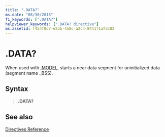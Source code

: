 ```yaml
---
title: ".DATA?"
ms.date: "08/30/2018"
f1_keywords: [".DATA?"]
helpviewer_keywords: [".DATA? directive"]
ms.assetid: f454f8d7-e23b-458c-a2c4-8441f1afdc82
---
```

# .DATA?

When used with [.MODEL](../../assembler/masm/dot-model.md), starts a near data segment for uninitialized data (segment name _BSS).

## Syntax

> **.DATA?**

## See also

[Directives Reference](../../assembler/masm/directives-reference.md)
